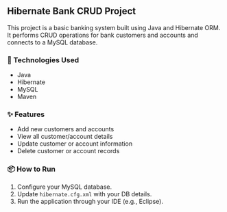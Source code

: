 
## Hibernate Bank CRUD Project

This project is a basic banking system built using Java and Hibernate ORM. It performs CRUD operations for bank customers and accounts and connects to a MySQL database.

### 🔧 Technologies Used
- Java
- Hibernate
- MySQL
- Maven

### ✨ Features
- Add new customers and accounts
- View all customer/account details
- Update customer or account information
- Delete customer or account records

### 📦 How to Run
1. Configure your MySQL database.
2. Update `hibernate.cfg.xml` with your DB details.
3. Run the application through your IDE (e.g., Eclipse).
